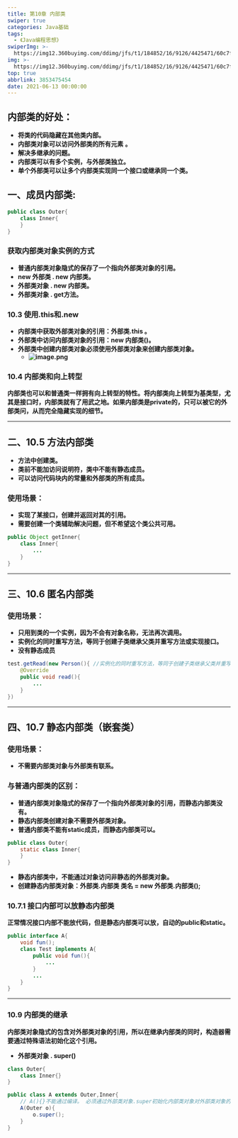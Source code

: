 ```yaml
---
title: 第10章 内部类
swiper: true
categories: Java基础
tags:
  - 《Java编程思想》
swiperImg: >-
  https://img12.360buyimg.com/ddimg/jfs/t1/184852/16/9126/4425471/60c7faacE65d47485/14f78b3803a02243.png
img: >-
  https://img12.360buyimg.com/ddimg/jfs/t1/184852/16/9126/4425471/60c7faacE65d47485/14f78b3803a02243.png
top: true
abbrlink: 3853475454
date: 2021-06-13 00:00:00
---
```

## 内部类的好处：

- **将类的代码隐藏在其他类内部。**
- **内部类对象可以访问外部类的所有元素** **。**
- **解决多继承的问题。**
- **内部类可以有多个实例，与外部类独立。**
- **单个外部类可以让多个内部类实现同一个接口或继承同一个类。**

## 一、成员内部类:
```java
public class Outer{
	class Inner{
    }
}
```


### 获取内部类对象实例的方式

- **普通内部类对象隐式的保存了一个指向外部类对象的引用。**
- **new 外部类 . new 内部类。**
- **外部类对象 . new 内部类。**
- **外部类对象 . get方法。**

### 10.3 使用.this和.new

- **内部类中获取外部类对象的引用：外部类.this 。**
- **外部类中访问内部类对象的引用：new 内部类()。**
- **外部类中创建内部类对象必须使用外部类对象来创建内部类对象。**
   - **![image.png](https://img14.360buyimg.com/ddimg/jfs/t1/186931/40/8122/34987/60c75aa2Ec2f56c51/0e6a607f34a6dd50.jpg)**

### 10.4 内部类和向上转型
**内部类也可以和普通类一样拥有向上转型的特性。将内部类向上转型为基类型，尤其是接口时，内部类就有了用武之地。如果内部类是private的，只可以被它的外部类问，从而完全隐藏实现的细节。**

---

## 二、10.5 方法内部类

- **方法中创建类。**
- **类前不能加访问说明符，类中不能有静态成员。**
- **可以访问代码块内的常量和外部类的所有成员。**

### 使用场景：

- **实现了某接口，创建并返回对其的引用。**
- **需要创建一个类辅助解决问题，但不希望这个类公共可用。**
```java
public Object getInner{
	class Inner{
    	...
    }
}
```

---

## 三、10.6 匿名内部类
### 使用场景：

- **只用到类的一个实例，因为不会有对象名称，无法再次调用。**
- **实例化的同时重写方法，等同于创建子类继承父类并重写方法或实现接口。**
- **没有静态成员**
```java
test.getRead(new Person(){ //实例化的同时重写方法，等同于创建子类继承父类并重写方法。
	@Override
    public void read(){
    	...
    }
})
```

---

## 四、10.7 静态内部类（嵌套类）
### 使用场景：

- **不需要内部类对象与外部类有联系。**

### 与普通内部类的区别：
- **普通内部类对象隐式的保存了一个指向外部类对象的引用，而静态内部类没有。**
- **静态内部类创建对象不需要外部类对象。**
- **普通内部类不能有static成员，而静态内部类可以。**
```java
public class Outer{
	static class Inner{
    }
}
```

- **静态内部类中，不能通过对象访问非静态的外部类对象。**
- **创建静态内部类对象：外部类.内部类 类名 = new 外部类.内部类();**

### 10.7.1 接口内部可以放静态内部类
**正常情况接口内部不能放代码，但是静态内部类可以放，自动的public和static。**
```java
public interface A{
    void fun();
	class Test implements A{
    	public void fun(){
        	...
        }
        ...
    }
}
```

---

### 10.9 内部类的继承
**内部类对象隐式的包含对外部类对象的引用，所以在继承内部类的同时，构造器需要通过特殊语法初始化这个引用。**

- **外部类对象 . super()**
```java
class Outer{
	class Inner{}
}

public class A extends Outer,Inner{
    // A(){}不能通过编译。 必须通过外部类对象.super初始化内部类对象对外部类对象的引用。
	A(Outer o){
    	o.super();
    }
}
```

